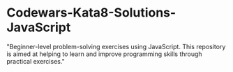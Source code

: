 # Codewars-Kata8-Solutions-JavaScript
"Beginner-level problem-solving exercises using JavaScript. This repository is aimed at helping to learn and improve programming skills through practical exercises."

